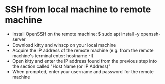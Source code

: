 # SSH from local machine to remote machine
* Install OpenSSH on the remote machine: $ sudo apt install -y openssh-server
* Download kitty and winscp on your local machine
* Acquire the IP address of the remote machine (e.g. from the remote machine's terminal enter: hostname -I)
* Open kitty and enter the IP address found from the previous step into the section called "Host Name (or IP Address)"
* When prompted, enter your username and password for the remote machine
